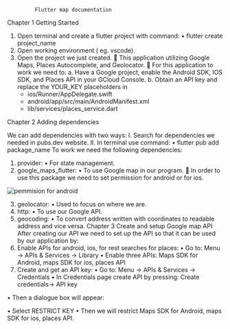              Flutter map documentation
Chapter 1
Getting Started

1.	Open terminal and create a flutter project with command:
                 •	flutter create project_name
2.	Open working environment ( eg. vscode).
3.	Open the project we just created.
  	This application utilizing Google Maps, Places Autocomplete, and Geolocator.
  	For this application to work we need to:
a.	Have a Google project, enable the Android SDK, IOS SDK, and Places API in your GCloud Console.
b.	Obtain an API key and replace the YOUR_KEY placeholders in 
    - ios/Runner/AppDelegate.swift
    - android/app/src/main/AndroidManifest.xml
    - lib/services/places_service.dart
    
Chapter 2
Adding dependencies

We can add dependencies with two ways:
I.	Search for dependencies we needed in pubs.dev website.
II.	In terminal use command: 
    •	flutter pub add package_name
To work we need the following dependencies:
1.	provider:
    •	For state management.
2.	google_maps_flutter:
    •	To use Google map in our program.
	In order to use this package we need to set permission for android or for ios.
 

![pemmision for android](https://user-images.githubusercontent.com/58349651/140055853-fe53f395-3abd-4299-92a4-987945101baa.png)

3.	geolocator:
•	Used to focus on where we are.
4.	http:
•	To use our Google API.
5.	geocoding:
•	To convert address written with coordinates to readable address and vice versa.
Chapter 3
Create and setup Google map API
After creating our API we need to set up the API so that it can be used by our application by:
1.	Enable APIs for android, ios, for rest searches for places:
•	Go to: Menu -> APIs & Services -> Library
•	Enable three APIs: Maps SDK for Android, maps SDK for ios, places API
2.	Create and get an API key:
•	Go to: Menu -> APIs & Services -> Credentials
•	In Credentials page create API by pressing: 
Create credentials-> API key
 

•	Then a dialogue box will appear:
 

•	Select RESTRICT KEY
•	Then we will restrict Maps SDK for Android, maps SDK for ios, places API.

